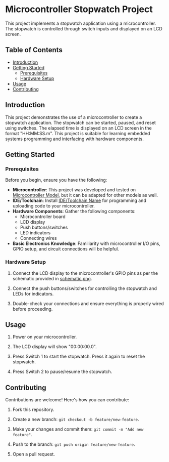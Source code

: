# Microcontroller Stopwatch Project

This project implements a stopwatch application using a microcontroller. The stopwatch is controlled through switch inputs and displayed on an LCD screen.

## Table of Contents

- [Introduction](#introduction)
- [Getting Started](#getting-started)
  - [Prerequisites](#prerequisites)
  - [Hardware Setup](#hardware-setup)
- [Usage](#usage)
- [Contributing](#contributing)

## Introduction

This project demonstrates the use of a microcontroller to create a stopwatch application. The stopwatch can be started, paused, and reset using switches. The elapsed time is displayed on an LCD screen in the format "HH:MM:SS.m". This project is suitable for learning embedded systems programming and interfacing with hardware components.

## Getting Started

### Prerequisites

Before you begin, ensure you have the following:

- **Microcontroller**: This project was developed and tested on [Microcontroller Model](#), but it can be adapted for other models as well.
- **IDE/Toolchain**: Install [IDE/Toolchain Name](#) for programming and uploading code to your microcontroller.
- **Hardware Components**: Gather the following components:
  - Microcontroller board
  - LCD display
  - Push buttons/switches
  - LED indicators
  - Connecting wires
- **Basic Electronics Knowledge**: Familiarity with microcontroller I/O pins, GPIO setup, and circuit connections will be helpful.

### Hardware Setup

1. Connect the LCD display to the microcontroller's GPIO pins as per the schematic provided in [schematic.png](schematic.png).

2. Connect the push buttons/switches for controlling the stopwatch and LEDs for indicators.

3. Double-check your connections and ensure everything is properly wired before proceeding.

## Usage

1. Power on your microcontroller.

2. The LCD display will show "00:00:00.0".

3. Press Switch 1 to start the stopwatch. Press it again to reset the stopwatch.

4. Press Switch 2 to pause/resume the stopwatch.

## Contributing

Contributions are welcome! Here's how you can contribute:

1. Fork this repository.

2. Create a new branch: `git checkout -b feature/new-feature`.

3. Make your changes and commit them: `git commit -m "Add new feature"`.

4. Push to the branch: `git push origin feature/new-feature`.

5. Open a pull request.
